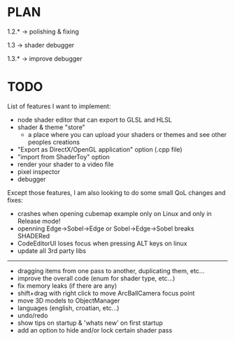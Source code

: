# PLAN
 1.2.*  -> polishing & fixing

 1.3    -> shader debugger

 1.3.*  -> improve debugger
 
# TODO
List of features I want to implement:
 - node shader editor that can export to GLSL and HLSL
 - shader & theme "store"
   - a place where you can upload your shaders or themes and see other peoples creations
 - "Export as DirectX/OpenGL application" option (.cpp file)
 - "import from ShaderToy" option
 - render your shader to a video file
 - pixel inspector
 - debugger

Except those features, I am also looking to do some small QoL changes and fixes:
 - crashes when opening cubemap example only on Linux and only in Release mode!
 - openning Edge->Sobel->Edge or Sobel->Edge->Sobel breaks SHADERed
 - CodeEditorUI loses focus when pressing ALT keys on linux
 - update all 3rd party libs
---
 - dragging items from one pass to another, duplicating them, etc...
 - improve the overall code (enum for shader type, etc...)
 - fix memory leaks (if there are any)
 - shift+drag with right click to move ArcBallCamera focus point
 - move 3D models to ObjectManager
 - languages (english, croatian, etc...)
 - undo/redo
 - show tips on startup & 'whats new' on first startup
 - add an option to hide and/or lock certain shader pass
